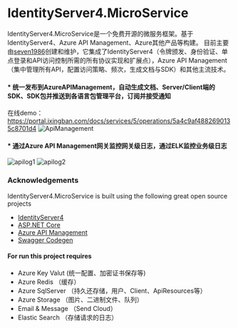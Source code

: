# IdentityServer4.MicroService

IdentityServer4.MicroService是一个免费开源的微服务框架。基于IdentityServer4、Azure API Management、Azure其他产品等构建。 目前主要由[seven1986](https://github.com/seven1986)创建和维护，它集成了IdentityServer4（令牌颁发、身份验证、单点登录和API访问控制所需的所有协议实现和扩展点），Azure API Management（集中管理所有API，配置访问策略、频次，生成文档与SDK）和其他主流技术。 


#### * 统一发布到AzureAPIManagement，自动生成文档、Server/Client端的SDK、SDK包并推送到各语言包管理平台，订阅并接受通知
在线demo：https://portal.ixingban.com/docs/services/5/operations/5a4c9af4882690135c8701d4
![ApiManagement](https://jixiucampaignstaging.blob.core.chinacloudapi.cn/adminportal/apim.png)
#### * 通过Azure API Management网关监控网关级日志，通过ELK监控业务级日志
![apilog1](https://jixiucampaignstaging.blob.core.chinacloudapi.cn/adminportal/apilog1.png)
![apilog2](https://jixiucampaignstaging.blob.core.chinacloudapi.cn/adminportal/apilog2.png)


### Acknowledgements
  IdentityServer4.MicroService is built using the following great open source projects
  
* [IdentityServer4](https://github.com/IdentityServer)
* [ASP.NET Core](https://github.com/aspnet)
* [Azure API Management](https://azure.microsoft.com/zh-cn/services/api-management/)
* [Swagger Codegen](https://github.com/swagger-api/swagger-codegen)


#### For run this project requires

* Azure Key Valut (统一配置、加密证书保存等)
* Azure Redis （缓存）
* Azure SqlServer （持久还存储，用户、Client、ApiResources等）
* Azure Storage （图片、二进制文件、队列）
* Email & Message （Send Cloud）
* Elastic Search （存储请求的日志）
